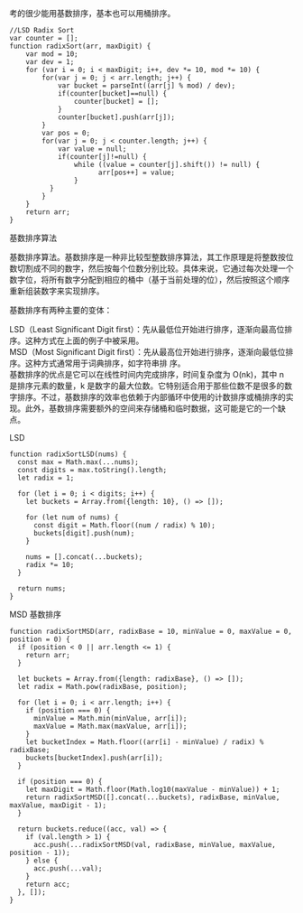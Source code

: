 考的很少能用基数排序，基本也可以用桶排序。      
```code
//LSD Radix Sort
var counter = [];
function radixSort(arr, maxDigit) {
    var mod = 10;
    var dev = 1;
    for (var i = 0; i < maxDigit; i++, dev *= 10, mod *= 10) {
        for(var j = 0; j < arr.length; j++) {
            var bucket = parseInt((arr[j] % mod) / dev);
            if(counter[bucket]==null) {
                counter[bucket] = [];
            }
            counter[bucket].push(arr[j]);
        }
        var pos = 0;
        for(var j = 0; j < counter.length; j++) {
            var value = null;
            if(counter[j]!=null) {
                while ((value = counter[j].shift()) != null) {
                      arr[pos++] = value;
                }
          }
        }
    }
    return arr;
}
```

基数排序算法    

基数排序算法。基数排序是一种非比较型整数排序算法，其工作原理是将整数按位数切割成不同的数字，然后按每个位数分别比较。具体来说，它通过每次处理一个数字位，将所有数字分配到相应的桶中（基于当前处理的位），然后按照这个顺序重新组装数字来实现排序。     

基数排序有两种主要的变体：      

LSD（Least Significant Digit first）：先从最低位开始进行排序，逐渐向最高位排序。这种方式在上面的例子中被采用。    
MSD（Most Significant Digit first）：先从最高位开始进行排序，逐渐向最低位排序。这种方式通常用于词典排序，如字符串排 序。      
基数排序的优点是它可以在线性时间内完成排序，时间复杂度为 O(nk)，其中 n 是排序元素的数量，k 是数字的最大位数。它特别适合用于那些位数不是很多的数字排序。不过，基数排序的效率也依赖于内部循环中使用的计数排序或桶排序的实现。此外，基数排序需要额外的空间来存储桶和临时数据，这可能是它的一个缺点。     

LSD   

```code
function radixSortLSD(nums) {
  const max = Math.max(...nums);
  const digits = max.toString().length;
  let radix = 1;

  for (let i = 0; i < digits; i++) {
    let buckets = Array.from({length: 10}, () => []);

    for (let num of nums) {
      const digit = Math.floor((num / radix) % 10);
      buckets[digit].push(num);
    }

    nums = [].concat(...buckets);
    radix *= 10;
  }

  return nums;
}

```

MSD 基数排序   

```code
function radixSortMSD(arr, radixBase = 10, minValue = 0, maxValue = 0, position = 0) {
  if (position < 0 || arr.length <= 1) {
    return arr;
  }

  let buckets = Array.from({length: radixBase}, () => []);
  let radix = Math.pow(radixBase, position);

  for (let i = 0; i < arr.length; i++) {
    if (position === 0) {
      minValue = Math.min(minValue, arr[i]);
      maxValue = Math.max(maxValue, arr[i]);
    }
    let bucketIndex = Math.floor((arr[i] - minValue) / radix) % radixBase;
    buckets[bucketIndex].push(arr[i]);
  }

  if (position === 0) {
    let maxDigit = Math.floor(Math.log10(maxValue - minValue)) + 1;
    return radixSortMSD([].concat(...buckets), radixBase, minValue, maxValue, maxDigit - 1);
  }

  return buckets.reduce((acc, val) => {
    if (val.length > 1) {
      acc.push(...radixSortMSD(val, radixBase, minValue, maxValue, position - 1));
    } else {
      acc.push(...val);
    }
    return acc;
  }, []);
}
```
